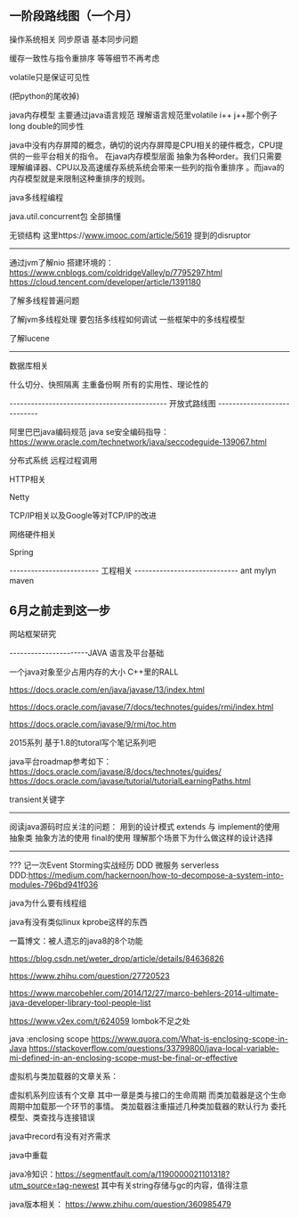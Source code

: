 一阶段路线图（一个月）
------------------------------------------------------------
操作系统相关 同步原语 基本同步问题


缓存一致性与指令重排序 等等细节不再考虑

volatile只是保证可见性

(把python的尾收掉)

java内存模型 主要通过java语言规范 理解语言规范里volatile i++ j++那个例子
		long  double的同步性

java中没有内存屏障的概念，确切的说内存屏障是CPU相关的硬件概念，CPU提供的一些平台相关的指令。
在java内存模型层面 抽象为各种order。我们只需要理解编译器、CPU以及高速缓存系统系统会带来一些列的指令重排序
。而java的内存模型就是来限制这种重排序的规则。


java多线程编程

java.util.concurrent包 全部搞懂

无锁结构 这里https://www.imooc.com/article/5619 提到的disruptor





------------------------------------------------------------
通过jvm了解nio 搭建环境的：https://www.cnblogs.com/coldridgeValley/p/7795297.html  https://cloud.tencent.com/developer/article/1391180

了解多线程普遍问题

了解jvm多线程处理 要包括多线程如何调试 一些框架中的多线程模型 

了解lucene




--------------------------------------------------------

数据库相关

什么切分、快照隔离
主重备份啊 所有的实用性、理论性的



-------------------------------------------- 开放式路线图 ----------------------------

阿里巴巴java编码规范
java se安全编码指导：https://www.oracle.com/technetwork/java/seccodeguide-139067.html

分布式系统
	远程过程调用

HTTP相关

Netty

TCP/IP相关以及Google等对TCP/IP的改进

网络硬件相关

Spring

------------------------- 工程相关 -----------------------------
ant
mylyn
maven

6月之前走到这一步
----------------------------------------------------------------
网站框架研究



----------------------JAVA 语言及平台基础

一个java对象至少占用内存的大小 C++里的RALL

https://docs.oracle.com/en/java/javase/13/index.html

https://docs.oracle.com/javase/7/docs/technotes/guides/rmi/index.html

https://docs.oracle.com/javase/9/rmi/toc.htm



2015系列 基于1.8的tutoral写个笔记系列吧

 java平台roadmap参考如下：
https://docs.oracle.com/javase/8/docs/technotes/guides/
https://docs.oracle.com/javase/tutorial/tutorialLearningPaths.html

transient关键字

-----------------------
阅读java源码时应关注的问题：
用到的设计模式
extends 与 implement的使用 抽象类 抽象方法的使用
final的使用 理解那个场景下为什么做这样的设计选择


----------------------------
??? 记一次Event Storming实战经历 DDD 微服务 serverless
DDD:https://medium.com/hackernoon/how-to-decompose-a-system-into-modules-796bd941f036


java为什么要有线程组

java有没有类似linux kprobe这样的东西


一篇博文：被人遗忘的java8的8个功能

https://blog.csdn.net/weter_drop/article/details/84636826

https://www.zhihu.com/question/27720523

https://www.marcobehler.com/2014/12/27/marco-behlers-2014-ultimate-java-developer-library-tool-people-list

https://www.v2ex.com/t/624059 lombok不足之处

java :enclosing scope
https://www.quora.com/What-is-enclosing-scope-in-Java
https://stackoverflow.com/questions/33799800/java-local-variable-mi-defined-in-an-enclosing-scope-must-be-final-or-effective


虚拟机与类加载器的文章关系：

虚拟机系列应该有个文章
其中一章是类与接口的生命周期
而类加载器是这个生命周期中加载那一个环节的事情。
类加载器注重描述几种类加载器的默认行为
委托模型、类查找与连接错误


java中record有没有对齐需求


java中重载

java冷知识：https://segmentfault.com/a/1190000021101318?utm_source=tag-newest
其中有关string存储与gc的内容，值得注意



java版本相关：
https://www.zhihu.com/question/360985479